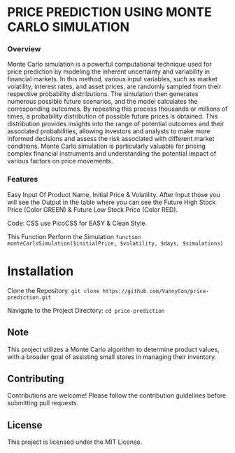 # PRICE PREDICTION USING MONTE CARLO SIMULATION
### Overview
Monte Carlo simulation is a powerful computational technique used for price prediction by modeling the inherent uncertainty and variability in financial markets. In this method, various input variables, such as market volatility, interest rates, and asset prices, are randomly sampled from their respective probability distributions. The simulation then generates numerous possible future scenarios, and the model calculates the corresponding outcomes. By repeating this process thousands or millions of times, a probability distribution of possible future prices is obtained. This distribution provides insights into the range of potential outcomes and their associated probabilities, allowing investors and analysts to make more informed decisions and assess the risk associated with different market conditions. Monte Carlo simulation is particularly valuable for pricing complex financial instruments and understanding the potential impact of various factors on price movements.

### Features
Easy Input Of Product Name, Initial Price & Volatility. After Input those you will see the Output in the table where you can see the Future High Stock Price (Color GREEN) & Future Low Stock Price (Color RED).

Code:
CSS use PicoCSS for EASY & Clean Style.

This Function Perform the Simulation
`function monteCarloSimulation($initialPrice, $volatility, $days, $simulations)`

# Installation
Clone the Repository:
`git clone https://github.com/VannyCon/price-prediction.git`


Navigate to the Project Directory:
`cd price-prediction`

## Note
This project utilizes a Monte Carlo algorithm to determine product values, with a broader goal of assisting small stores in managing their inventory.

## Contributing
Contributions are welcome! Please follow the contribution guidelines before submitting pull requests.

## License
This project is licensed under the MIT License.
